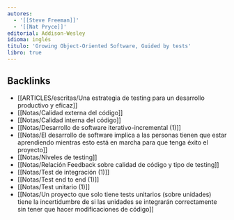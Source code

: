 ```yaml
---
autores:
  - '[[Steve Freeman]]'
  - '[[Nat Pryce]]'
editorial: Addison-Wesley
idioma: inglés
titulo: 'Growing Object-Oriented Software, Guided by tests'
libro: true
---
```


<!-- backlinks:start -->

## Backlinks

- [[ARTICLES/escritas/Una estrategia de testing para un desarrollo productivo y eficaz]]
- [[Notas/Calidad externa del código]]
- [[Notas/Calidad interna del código]]
- [[Notas/Desarrollo de software iterativo-incremental (1)]]
- [[Notas/El desarrollo de software implica a las personas tienen que estar aprendiendo mientras esto está en marcha para que tenga éxito el proyecto]]
- [[Notas/Niveles de testing]]
- [[Notas/Relación Feedback sobre calidad de código y tipo de testing]]
- [[Notas/Test de integración (1)]]
- [[Notas/Test end to end (1)]]
- [[Notas/Test unitario (1)]]
- [[Notas/Un proyecto que solo tiene tests unitarios (sobre unidades) tiene la incertidumbre de si las unidades se integrarán correctamente sin tener que hacer modificaciones de código]]

<!-- backlinks:end -->
